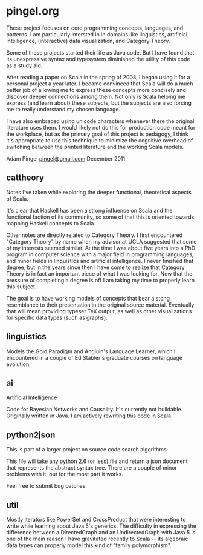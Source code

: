 
pingel.org
==========

These project focuses on core programming concepts, languages, and patterns.
I am particularly intersted in in domains like linguistics, artificial intelligence,
(interactive) data visualization, and Category Theory.

Some of these projects started their life as Java code.  But I have found that its 
unexpressive syntax and typesystem diminished the utility of this code as a study
aid.

After reading a paper on Scala in the spring of 2008, I began using it for
a personal project a year later.  I became convinced that Scala will do a much better job
of allowing me to express these concepts more concisely and discover deeper connections
among them.  Not only is Scala helping me express (and learn about) these subjects, but the
subjects are also forcing me to really understand my chosen language.

I have also embraced using unicode characters whenever there the original literature
uses them.  I would likely not do this for production code meant for the workplace, but
as the primary goal of this project is pedagogy, I think it's appropriate to use this
technique to minimize the cognitive overhead of switching between the printed literature
and the working Scala models.

Adam Pingel
<pingel@gmail.com>
December 2011

cattheory
---------

Notes I've taken while exploring the deeper functional, theoretical aspects of Scala.

It's clear that Haskell has been a strong influence on Scala and the functional
faction of its community, so some of that this is oriented towards mapping Haskell concepts
to Scala.

Other notes are directly related to Category Theory.  I first encountered "Category Theory"
by name when my advisor at UCLA suggested that some of my interests seemed similar.  At the time
I was about five years into a PhD program in computer science with a major field in programming
languages, and minor fields in linguistics and artificial intelligence.
I never finished that degree, but in the years since then I have come to realize that
Category Theory is in fact an important piece of what I was looking for.
Now that the pressure of
completing a degree is off I am taking my time to properly learn this subject.

The goal is to have working models of concepts that bear a stong resemblance to their
presentation in the original source material.  Eventually that will mean providing
typeset TeX output, as well as other visualizations for specific data types (such as
graphs).


linguistics
-----------

Models the Gold Paradigm and Angluin's Language Learner, which
I encountered in a couple of Ed Stabler's graduate courses
on language evolution.

ai 
----------------------------

Artificial Intelligence

Code for Bayesian Networks and Causality.
It's currently not buildable.
Originally written in Java.
I am actively rewriting this code in Scala.

python2json
-----------

This is part of a larger project on source code
search algorithms.

This file will take any python 2.6 (or less) file
and return a json document that represents the
abstract syntax tree.  There are a couple of minor
problems with it, but for the most part it works.

Feel free to submit bug patches.

util
----

Mostly iterators like PowerSet and CrossProduct that were
interesting to write while learning about Java 5's generics.
The difficulty in expressing the difference between a
DirectedGraph and an UndirectedGraph with Java 5 is one of
the main reason I have gravitated recently to Scala -- its
algebraic data types can properly model this kind of
"family polymorphism".
